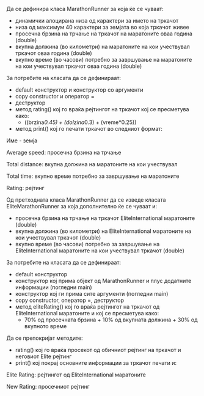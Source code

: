 Да се дефинира класа MarathonRunner за која ќе се чуваат:

* динамички алоцирана низа од карактери за името на тркачот
* низа од максимум 40 карактери за земјата во која тркачот живее
* просечна брзина на трчање на тркачот на маратоните оваа година (double)
* вкупна должина (во километри) на маратоните на кои учествувал тркачот оваа година (double)
* вкупно време (во часови) потребно за завршување на маратоните на кои учествувал тркачот оваа година (double)

За потребите на класата да се дефинираат:

* default конструктор и конструктор со аргументи
* copy constructor и оператор =
* деструктор
* метод rating() кој го враќа рејтингот на тркачот кој се пресметува како:
  * ((brzina*0.45) + (dolzina*0.3) + (vreme*0.25))
* метод print() кој го печати тркачот во следниот формат:

Име - земја

Average speed: просечна брзина на трчање

Total distance: вкупна должина на маратоните на кои учествувал

Тotal time: вкупно време потребно за завршување на маратоните

Rating: рејтинг

Од претходната класа MarathonRunner да се изведе класата EliteMarathonRunner за која дополнително ќе се чуваат и:

* просечна брзина на трчање на тркачот EliteInternational маратоните  (double)
* вкупна должина (во километри) на EliteInternational маратоните на кои учествувал тркачот  (double)
* вкупно време (во часови) потребно за завршување на EliteInternational маратоните на кои учествувал тркачот (double)

За потребите на класата да се дефинираат:

* default конструктор
* конструктор кој прима објект од MarathonRunner и плус додатните информации (погледни main)
* конструктор кој ги прима сите аргументи (погледни main)
* copy constructor, оператор =, деструктор
* метод eliteRating() кој го враќа рејтингот на тркачот од EliteInternational маратоните и кој се пресметува како:
  * 70% од просечната брзина + 10% од вкупната должина + 30% од вкупното време

Да се препокријат методите:

* rating() кој го враќа просекот од обичниот рејтинг на тркачот и неговиот Elite рејтинг
* print() кој покрај основните информации за тркачот печати и:

Elite Rating: рејтингот од EliteInternational маратоните

New Rating: просечниот рејтинг